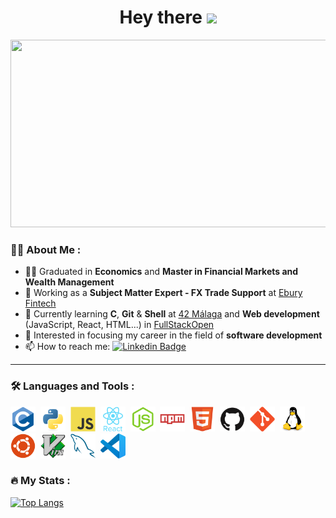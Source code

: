 <h1>
 <div align="center">
  Hey there
  <img src="https://media.giphy.com/media/hvRJCLFzcasrR4ia7z/giphy.gif" width="30px"/>
</h1>

<div align="center">
  <img src="https://media.giphy.com/media/dWesBcTLavkZuG35MI/giphy.gif" width="600" height="300"/>
</div>

### :man_technologist: About Me :
- :man_student: Graduated in **Economics** and **Master in Financial Markets and Wealth Management**
- :briefcase: Working as a **Subject Matter Expert - FX Trade Support** at [Ebury Fintech](https://ebury.com/)
- 🌱 Currently learning **C**, **Git** & **Shell** at [42 Málaga](https://www.42network.org/) and **Web development** (JavaScript, React, HTML...) in [FullStackOpen](https://fullstackopen.com/)
- 👀 Interested in focusing my career in the field of **software development**
- :mailbox: How to reach me: [![Linkedin Badge](https://img.shields.io/badge/-Linkedin-blue?style=flat&logo=Linkedin&logoColor=white)](https://www.linkedin.com/in/antoniolopezchamorro)

 ---

### :hammer_and_wrench: Languages and Tools :
 <div>
  <img src="https://github.com/devicons/devicon/blob/master/icons/c/c-original.svg" title="C" alt="C" width="40" height="40"/>&nbsp;
  <img src="https://github.com/devicons/devicon/blob/master/icons/python/python-original.svg" title="Python" alt="Python" width="40" height="40"/>&nbsp;
  <img src="https://github.com/devicons/devicon/blob/master/icons/javascript/javascript-original.svg" title="JavaScript" alt="JavaScript" width="40" height="40"/>&nbsp;
  <img src="https://github.com/devicons/devicon/blob/master/icons/react/react-original-wordmark.svg" title="React" alt="React" width="40" height="40"/>&nbsp;
  <img src="https://github.com/devicons/devicon/blob/master/icons/nodejs/nodejs-original.svg" title="NodeJS" alt="NodeJS" width="40" height="40"/>&nbsp;
    <img src="https://github.com/devicons/devicon/blob/master/icons/npm/npm-original-wordmark.svg" title="npm" alt="npm" width="40" height="40"/>&nbsp;
  <img src="https://github.com/devicons/devicon/blob/master/icons/html5/html5-original.svg" title="HTML" alt="HTML" width="40" height="40"/>&nbsp;
  <img src="https://github.com/devicons/devicon/blob/master/icons/github/github-original.svg" title="Github" alt="Github" width="40" height="40"/>&nbsp;
  <img src="https://github.com/devicons/devicon/blob/master/icons/git/git-original.svg" title="Git" alt="Git" width="40" height="40"/>&nbsp;
  <img src="https://github.com/devicons/devicon/blob/master/icons/linux/linux-original.svg" title="Linux" alt="Linux" width="40" height="40"/>&nbsp;
  <img src="https://github.com/devicons/devicon/blob/master/icons/ubuntu/ubuntu-plain.svg" title="Ubuntu" alt="Ubuntu" width="40" height="40"/>&nbsp;
  <img src="https://github.com/devicons/devicon/blob/master/icons/vim/vim-original.svg" title="Vim" alt="Vim" width="40" height="40"/>&nbsp;
  <img src="https://github.com/devicons/devicon/blob/master/icons/mysql/mysql-original.svg" title="Mysql" alt="Mysql" width="40" height="40"/>&nbsp;
  <img src="https://github.com/devicons/devicon/blob/master/icons/vscode/vscode-original.svg" title="Vscode" **alt="Vscode" width="40" height="40"/>
 </div>
 
 ### :fire: My Stats :

[![Top Langs](https://github-readme-stats.vercel.app/api/top-langs/?username=antoniolopez7217&langs_count=8&theme=dark)](https://github.com/anuraghazra/github-readme-stats)
 
<!---

 [![Top Langs](https://github-readme-stats.vercel.app/api/top-langs/?username=antoniolopez7217&layout=compact&theme=vision-friendly-dark)](https://github.com/anuraghazra/github-readme-stats)

 [![Top Langs](https://github-readme-stats.vercel.app/api/top-langs/?username=antoniolopez7217&layout=compact)](https://github.com/anuraghazra/github-readme-stats)
[![Top Langs](https://github-readme-stats.vercel.app/api/top-langs/?username=antoniolopez7217&layout=compact&theme=vision-friendly-dark)](https://github.com/anuraghazra/github-readme-stats)

Profile views:
<img src="https://komarev.com/ghpvc/?username=yantoniolopez7217&style=flat-square&color=blue" alt=""/>
Icons took from:
https://github.com/devicons/devicon/tree/master/icons
--->
